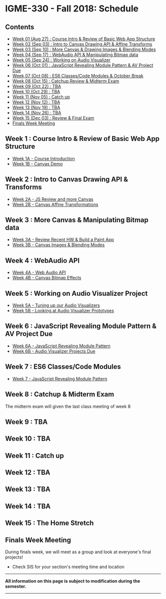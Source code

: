 
# IGME-330 - Fall 2018: Schedule

## Contents

- [Week 01 (Aug 27) : Course Intro & Review of Basic Web App Structure](#week1)
- [Week 02 (Sep 03) : Intro to Canvas Drawing API & Affine Transforms](#week2)
- [Week 03 (Sep 10) : More Canvas & Drawing Images & Blending Modes](#week3)
- [Week 04 (Sep 17) : WebAudio API & Manipulating Bitmap data](#week4)
- [Week 05 (Sep 24) : Working on Audio Visualizer](#week5)
- [Week 06 (Oct 01) : JavaScript Revealing Module Pattern & AV Project Due](#week6)
- [Week 07 (Oct 08) : ES6 Classes/Code Modules & October Break](#week7)
- [Week 08 (Oct 15) : Catchup,Review & Midterm Exam](#week8)
- [Week 09 (Oct 22) : TBA](#week9)
- [Week 10 (Oct 29) : TBA](#week10)
- [Week 11 (Nov 05) : Catch up](#week11)
- [Week 12 (Nov 12) : TBA](#week12)
- [Week 13 (Nov 19) : TBA](#week13)
- [Week 14 (Nov 26) : TBA](#week14)
- [Week 15 (Dec 03) : Review & Final Exam](#week15)
- [Finals Week Meeting](#finalsweek)


## <a id="week1">Week 1 : Course Intro & Review of Basic Web App Structure
  - [Week 1A - Course Introduction](weekly/week-01A-notes.md)
  - [Week 1B - Canvas Demo](weekly/week-01B-notes.md)
  
## <a id="week2">Week 2 : Intro to Canvas Drawing API & Transforms
  - [Week 2A - JS Review and more Canvas](weekly/week-02A-notes.md)
  - [Week 2B - Canvas Affine Transformations](weekly/week-02B-notes.md)
  
## <a id="week3">Week 3 : More Canvas & Manipulating Bitmap data
  - [Week 3A - Review Recent HW & Build a Paint App](weekly/week-03A-notes.md)
  - [Week 3B - Canvas Images & Blending Modes](weekly/week-03B-notes.md)
 
## <a id="week4">Week 4 : WebAudio API
  - [Week 4A - Web Audio API](weekly/week-04A-notes.md)
  - [Week 4B - Canvas Bitmap Effects](weekly/week-04B-notes.md)
 
## <a id="week5">Week 5 : Working on Audio Visualizer Project
  - [Week 5A - Tuning up our Audio Visualizers](weekly/week-05A-notes.md)
  - [Week 5B - Looking at Audio Visualizer Prototypes](weekly/week-05B-notes.md)
 
## <a id="week6">Week 6 : JavaScript Revealing Module Pattern & AV Project Due
  - [Week 6A - JavaScript Revealing Module Pattern](weekly/week-06A-notes.md)
  - [Week 6B - Audio Visualizer Projects Due](weekly/week-06B-notes.md)
 
## <a id="week7">Week 7 : ES6 Classes/Code Modules
  - [Week 7 - JavaScript Revealing Module Pattern](weekly/week-07-notes.md)
 
 
## <a id="week8">Week 8 : Catchup & Midterm Exam
  
The midterm exam will given the last class meeting of week 8
  
 
  
## <a id="week9">Week 9 :  TBA
  
  
## <a id="week10">Week 10 : TBA
  
  
## <a id="week11">Week 11  : Catch up
  
## <a id="week12">Week 12  : TBA
  
  
## <a id="week13">Week 13 : TBA
  

  
## <a id="week14">Week 14 : TBA
 
 
 
 ## <a id="week15">Week 15 : The Home Stretch
  
  
## <a id="finalsweek">Finals Week Meeting

During finals week, we will meet as a group and look at everyone's final projects! 
- Check SIS for your section's meeting time and location

<hr>

**All information on this page is subject to modification during the semester.**

<hr>
